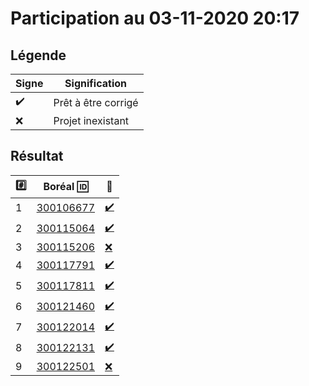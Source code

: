 # Participation au 03-11-2020 20:17

## Légende

| Signe              | Signification                 |
|--------------------|-------------------------------|
| :heavy_check_mark: | Prêt à être corrigé           |
| :x:                | Projet inexistant             |

## Résultat

|:hash:| Boréal :id:                | :100:              |
|------|----------------------------|--------------------|
| 1 | [300106677](../300106677.py) | [:heavy_check_mark:](Correction.md#etudiant-300106677) |
| 2 | [300115064](../300115064.py) | [:heavy_check_mark:](Correction.md#etudiant-300115064) |
| 3 | [300115206](../300115206.py) | [:x:](Correction.md#etudiant-300115206) |
| 4 | [300117791](../300117791.py) | [:heavy_check_mark:](Correction.md#etudiant-300117791) |
| 5 | [300117811](../300117811.py) | [:heavy_check_mark:](Correction.md#etudiant-300117811) |
| 6 | [300121460](../300121460.py) | [:heavy_check_mark:](Correction.md#etudiant-300121460) |
| 7 | [300122014](../300122014.py) | [:heavy_check_mark:](Correction.md#etudiant-300122014) |
| 8 | [300122131](../300122131.py) | [:heavy_check_mark:](Correction.md#etudiant-300122131) |
| 9 | [300122501](../300122501.py) | [:x:](Correction.md#etudiant-300122501) |
